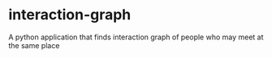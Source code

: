 # interaction-graph
A python application that finds interaction graph of people who may meet at the same place
